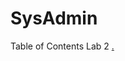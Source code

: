 # SysAdmin
Table of Contents 
Lab 2 <a href="https://github.com/alexan49/SysAdmin/blob/master/Lab%202/Virtual%20Windows%20Server ">.
